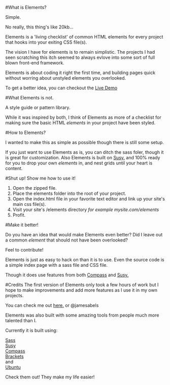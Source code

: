 #What is Elements? 

Simple. 

No really, this thing's like 20kb... 

Elements is a 'living checklist' of common HTML elements for every project that hooks into your exiting CSS file(s).

The vision I have for elements is to remain simplistic. The projects I had seen scratching this itch seemed to always evlove into some sort of full blown front-end framework.

Elements is about coding it right the first time, and building pages quick without worring about unstyled elements you overlooked. 

To get a better idea, you can checkout the [Live Demo](http://jamesabels.github.io/Elements)

#What Elements is not. 

A style guide or pattern library.

While it was inspired by both, I think of Elements as more of a checklist for making sure the basic HTML *elements* in your project have been styled. 

#How to Elements? 

I wanted to make this as simple as possible though there is still some setup. 

If you just want to use Elements as is, you can ditch the sass foler, though it is great for customization. Also Elements is built on [Susy.](http://susy.oddbird.net/) and 100% ready for you to drop your own  *elements* in, and nest grids until your heart is content. 

#Shut up! Show me how to use it!

1. Open the zipped file.   
2. Place the elements folder into the root of your project.
3. Open the index.html file in your favorite text editor and link up your site's main css file(s). 
4. Visit your site's /elements directory *for example mysite.com/elements*
5. Profit. 

#Make it better! 

Do you have an idea that would make Elements even better? Did I leave out a common *element* that should not have been overlooked? 

Feel to contribute! 

Elements is just as easy to hack on than it is to use. Even the source code is a simple index page with a sass file and CSS file. 

Though it does use features from both [Compass](http://compass-style.org/) and [Susy.](http://susy.oddbird.net/)

#Credits
The first version of Elements only took a few hours of work but I hope to make improvements and add more features as I use it in my own projects. 

You can check me out [here.](http://jamesabels.net) or @jamesabels

Elements was also built with some amazing tools from people much more talented than I. 

Currently it is built using: 

[Sass](http://sass-lang.com/)<br>
[Susy](http://susy.oddbird.net/)<br>
[Compass](http://compass-style.org/)<br>
[Brackets](http://brackets.io)<br>
and<br>
[Ubuntu](http://www.ubuntu.com/)<br>

Check them out! They make my life easier! 
